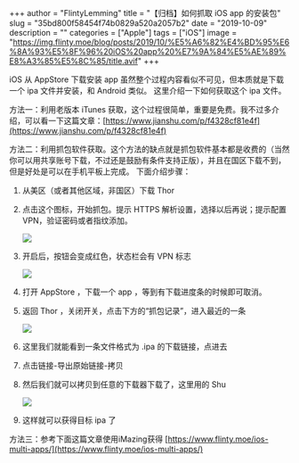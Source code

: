 +++
author = "FlintyLemming"
title = "【归档】如何抓取 iOS app 的安装包"
slug = "35bd800f58454f74b0829a520a2057b2"
date = "2019-10-09"
description = ""
categories = ["Apple"]
tags = ["iOS"]
image = "https://img.flinty.moe/blog/posts/2019/10/%E5%A6%82%E4%BD%95%E6%8A%93%E5%8F%96%20iOS%20app%20%E7%9A%84%E5%AE%89%E8%A3%85%E5%8C%85/title.avif"
+++

iOS 从 AppStore 下载安装 app 虽然整个过程内容看似不可见，但本质就是下载一个 ipa 文件并安装，和 Android 类似。
这里介绍一下如何获取这个 ipa 文件。

方法一：利用老版本 iTunes 获取，这个过程很简单，重要是免费。我不过多介绍，可以看一下这篇文章：[https://www.jianshu.com/p/f4328cf81e4f](https://www.jianshu.com/p/f4328cf81e4f)

方法二：利用抓包软件获取。这个方法的缺点就是抓包软件基本都是收费的（当然你可以用共享账号下载，不过还是鼓励有条件支持正版），并且在国区下载不到，但是好处是可以在手机平板上完成。
下面介绍步骤：

1. 从美区（或者其他区域，非国区）下载 Thor
2. 点击这个图标，开始抓包。提示 HTTPS 解析设置，选择以后再说；提示配置 VPN，验证密码或者指纹添加。
    
    ![](https://img.flinty.moe/blog/posts/2019/10/%E5%A6%82%E4%BD%95%E6%8A%93%E5%8F%96%20iOS%20app%20%E7%9A%84%E5%AE%89%E8%A3%85%E5%8C%85/1.avif)
    
3. 开启后，按钮会变成红色，状态栏会有 VPN 标志
    
    ![](https://img.flinty.moe/blog/posts/2019/10/%E5%A6%82%E4%BD%95%E6%8A%93%E5%8F%96%20iOS%20app%20%E7%9A%84%E5%AE%89%E8%A3%85%E5%8C%85/2.avif)
    
4. 打开 AppStore ，下载一个 app ，等到有下载进度条的时候即可取消。
5. 返回 Thor ，关闭开关，点击下方的“抓包记录”，进入最近的一条
    
    ![](https://img.flinty.moe/blog/posts/2019/10/%E5%A6%82%E4%BD%95%E6%8A%93%E5%8F%96%20iOS%20app%20%E7%9A%84%E5%AE%89%E8%A3%85%E5%8C%85/3.avif)
    
6. 这里我们就能看到一条文件格式为 .ipa 的下载链接，点进去
7. 点击链接-导出原始链接-拷贝
8. 然后我们就可以拷贝到任意的下载器下载了，这里用的 Shu
    
    ![](https://img.flinty.moe/blog/posts/2019/10/%E5%A6%82%E4%BD%95%E6%8A%93%E5%8F%96%20iOS%20app%20%E7%9A%84%E5%AE%89%E8%A3%85%E5%8C%85/4.avif)
    
9. 这样就可以获得目标 ipa 了

方法三：参考下面这篇文章使用iMazing获得
[https://www.flinty.moe/ios-multi-apps/](https://www.flinty.moe/ios-multi-apps/)